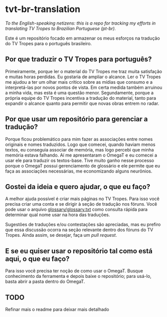 # tvt-br-translation
_To the English-speaking netizens: this is a repo for tracking my efforts in translating TV Tropes to Brazilian Portuguese (pt-br)._

Este é um repositório focado em armazenar os meus esforços na tradução do TV Tropes para o português brasileiro.

## Por que traduzir o TV Tropes para português?
Primeiramente, porque ler o material do TV Tropes me traz muita satisfação e muitas horas perdidas. Eu gostaria de ampliar o alcance.
Ler o TV Tropes me ajudou a ter um olhar mais crítico sobre as mídias que consumo e a interpretá-las por novos pontos de vista.
Em certa medida também arruinou a minha vida, mas esta é uma questão menor.
Segundamente, porque a própria equipe do TV Tropes incentiva a tradução do material, tanto para expandir o alcance quanto para permitir
que novas obras entrem no radar.

## Por que usar um repositório para gerenciar a tradução?
Porque ficou problemático para mim fazer as associações entre nomes originais e nomes traduzidos.
Logo que comecei, quando haviam menos textos, eu conseguia associar de memória, mas logo percebi que minha memória estava falhando.
Aí me apresentaram o OmegaT e eu comecei a usar ele para traduzir os textos-base. Tive muito ganho nesse processo porque o OmegaT
possui gerenciamento de glossário e ele permite que eu faça as associações necessárias, me economizando alguns neurônios.

## Gostei da ideia e quero ajudar, o que eu faço?
A melhor ajuda possível é criar mais páginas no TV Tropes. Para isso você precisa criar uma conta e se dirigir à seção de tradução
nos fóruns. Você pode usar o arquivo [glossary/glossary.txt](glossary/glossary.txt) como consulta rápida para determinar qual nome usar na hora das traduções.

Sugestões de traduções e/ou contestações são apreciadas, mas eu prefiro que essa discussão ocorra na seção relevante dentro dos fóruns do TV Tropes.
Ainda assim, se desejar, faça um _pull request_.

## E se eu quiser usar o repositório tal como está aqui, o que eu faço?
Para isso você precisa ter noção de como usar o OmegaT. Busque conhecimento da ferramenta e depois baixe o repositório; para usá-lo, basta
abrir a pasta dentro do OmegaT.

## TODO
Refinar mais o readme para deixar mais detalhado
